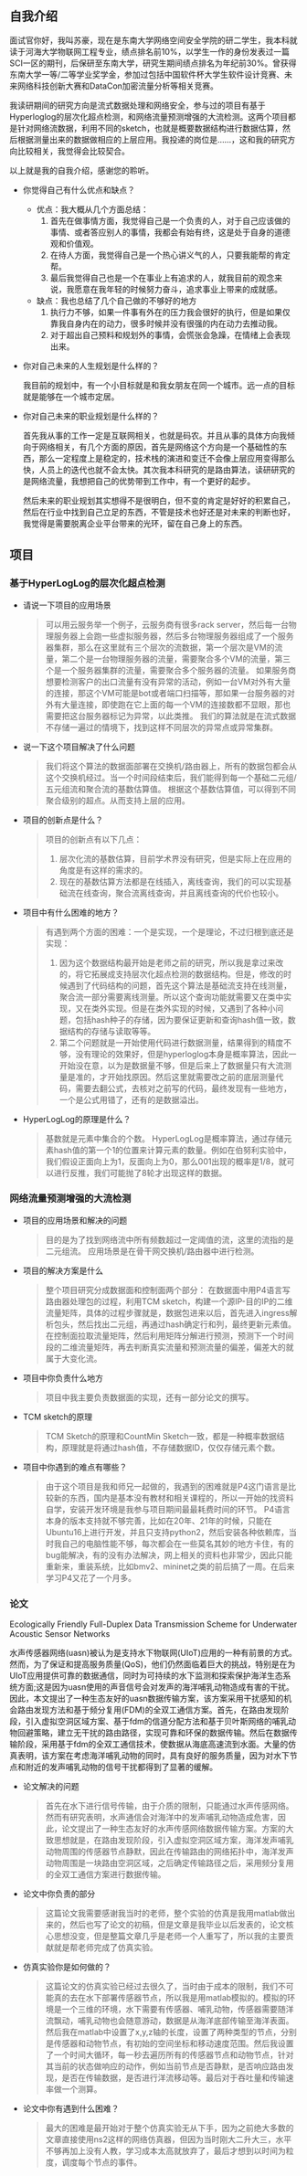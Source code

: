 ## 自我介绍
面试官你好，我叫苏豪，现在是东南大学网络空间安全学院的研二学生，我本科就读于河海大学物联网工程专业，绩点排名前10%，以学生一作的身份发表过一篇SCI一区的期刊，后保研至东南大学，研究生期间绩点排名为年纪前30%。曾获得东南大学一等/二等学业奖学金，参加过包括中国软件杯大学生软件设计竞赛、未来网络科技创新大赛和DataCon加密流量分析等相关竞赛。

我读研期间的研究方向是流式数据处理和网络安全，参与过的项目有基于Hyperloglog的层次化超点检测，和网络流量预测增强的大流检测。这两个项目都是针对网络流数据，利用不同的sketch，也就是概要数据结构进行数据估算，然后根据测量出来的数据做相应的上层应用。我投递的岗位是……，这和我的研究方向比较相关，我觉得会比较契合。

以上就是我的自我介绍，感谢您的聆听。

- 你觉得自己有什么优点和缺点？
  - 优点：我大概从几个方面总结：
    1. 首先在做事情方面，我觉得自己是一个负责的人，对于自己应该做的事情、或者答应别人的事情，我都会有始有终，这是处于自身的道德观和价值观。
    2. 在待人方面，我觉得自己是一个热心讲义气的人，只要我能帮的肯定帮。
    3. 最后我觉得自己也是一个在事业上有追求的人，就我目前的观念来说，我愿意在我年轻的时候努力奋斗，追求事业上带来的成就感。
  - 缺点：我也总结了几个自己做的不够好的地方
    1. 执行力不够，如果一件事有外在的压力我会很好的执行，但是如果仅靠我自身内在的动力，很多时候并没有很强的内在动力去推动我。
    2. 对于超出自己预料和规划外的事情，会慌张会急躁，在情绪上会表现出来。

- 你对自己未来的人生规划是什么样的？

  我目前的规划中，有一个小目标就是和我女朋友在同一个城市。远一点的目标就是能够在一个城市定居。

- 你对自己未来的职业规划是什么样的？
  
  首先我从事的工作一定是互联网相关，也就是码农。并且从事的具体方向我倾向于网络相关，有几个方面的原因，首先是网络这个方向是一个基础性的东西，那么一定程度上是稳定的，技术栈的演进和变迁不会像上层应用变得那么快，人员上的迭代也就不会太快。其次我本科研究的是路由算法，读研研究的是网络流量，我想把自己的优势带到工作中，有一个更好的起步。

  然后未来的职业规划其实想得不是很明白，但不变的肯定是好好的积累自己，然后在行业中找到自己立足的东西，不管是技术也好还是对未来的判断也好，我觉得是需要脱离企业平台带来的光环，留在自己身上的东西。

## 项目
### 基于HyperLogLog的层次化超点检测
- 请说一下项目的应用场景
  > 可以用云服务举一个例子，云服务商有很多rack server，然后每一台物理服务器上会跑一些虚拟服务器，然后多台物理服务器组成了一个服务器集群，那么在这里就有三个层次的流数据，第一个层次是VM的流量，第二个是一台物理服务器的流量，需要聚合多个VM的流量，第三个是一个服务器集群的流量，需要聚合多个服务器的流量。
  > 如果服务商想要检测客户的出口流量有没有异常的活动，例如一台VM对外有大量的连接，那这个VM可能是bot或者端口扫描等，那如果一台服务器的对外有大量连接，即使跑在它上面的每一个VM的连接数都不显眼，那也需要把这台服务器标记为异常，以此类推。
  > 我们的算法就是在流式数据不存储一遍过的情境下，找到这样不同层次的异常点或异常集群。

- 说一下这个项目解决了什么问题
    > 我们将这个算法的数据面部署在交换机/路由器上，所有的数据包都会从这个交换机经过。当一个时间段结束后，我们能得到每一个基础二元组/五元组流和聚合流的基数估算值。
    > 根据这个基数估算值，可以得到不同聚合级别的超点。从而支持上层的应用。

- 项目的创新点是什么？
    > 项目的创新点有以下几点：
    > 1. 层次化流的基数估算，目前学术界没有研究，但是实际上在应用的角度是有这样的需求的。
    > 2. 现在的基数估算方法都是在线插入，离线查询，我们的可以实现基础流在线查询，聚合流离线查询，并且离线查询的代价也较小。


- 项目中有什么困难的地方？
    > 有遇到两个方面的困难：一个是实现，一个是理论，不过归根到底还是实现：
    > 1. 因为这个数据结构最开始是老师之前的研究，所以我是拿过来改的，将它拓展成支持层次化超点检测的数据结构。但是，修改的时候遇到了代码结构的问题，首先这个算法是基础流支持在线测量，聚合流一部分需要离线测量。所以这个查询功能就需要又在类中实现，又在类外实现。但是在类外实现的时候，又遇到了各种小问题，包括hash种子的存储，因为要保证更新和查询hash值一致，数据结构的存储与读取等等。
    > 2. 第二个问题就是一开始使用代码进行数据测量，结果得到的精度不够，没有理论的效果好，但是hyperloglog本身是概率算法，因此一开始没在意，以为是数据量不够，但是后来上了数据量只有大流测量是准的，才开始找原因。然后这里就需要改之前的底层测量代码，需要去翻公式，去核对之前写的代码，最终发现有一些地方，一个是公式用错了，还有的是数据溢出。

- HyperLogLog的原理是什么？
    > 基数就是元素中集合的个数。
    > HyperLogLog是概率算法，通过存储元素hash值的第一个1的位置来计算元素的数量。例如在伯努利实验中，我们假设正面向上为1，反面向上为0，那么001出现的概率是1/8，就可以进行反推，我们可能抛了8轮才出现这样的数据。

### 网络流量预测增强的大流检测
- 项目的应用场景和解决的问题
    > 目的是为了找到网络流中所有频数超过一定阈值的流，这里的流指的是二元组流。
    > 应用场景是在骨干网交换机/路由器中进行检测。

- 项目的解决方案是什么
    > 整个项目研究分成数据面和控制面两个部分：
    > 在数据面中用P4语言写路由器处理包的过程，利用TCM sketch，构建一个源IP-目的IP的二维流量矩阵，具体的过程步骤就是，数据包进来以后，首先进入ingress解析包头，然后找出二元组，再通过hash确定行和列，最终更新元素值。
    > 在控制面拉取流量矩阵，然后利用矩阵分解进行预测，预测下一个时间段的二维流量矩阵，再去判断真实流量和预测流量的偏差，偏差大的就属于大变化流。

- 项目中你负责什么地方
    > 项目中我主要负责数据面的实现，还有一部分论文的撰写。

- TCM sketch的原理
    > TCM Sketch的原理和CountMin Sketch一致，都是一种概率数据结构，原理就是将通过hash值，不存储数据ID，仅仅存储元素个数。

- 项目中你遇到的难点有哪些？
    > 由于这个项目是我和师兄一起做的，我遇到的困难就是P4这门语言是比较新的东西，国内是基本没有教材和相关课程的，所以一开始的找资料自学，安装开发环境是我参与项目期间最最耗费时间的环节。
    > P4语言本身的版本支持就不够完善，比如在20年、21年的时候，只能在Ubuntu16上进行开发，并且只支持python2，然后安装各种依赖库，当时我自己的电脑性能不够，每次都会在一些莫名其妙的地方卡住，有的bug能解决，有的没有办法解决，网上相关的资料也非常少，因此只能重新来，重装系统，比如bmv2、mininet之类的前后搞了一周。在后来学习P4又花了一个月多。

### 论文
Ecologically Friendly Full-Duplex Data Transmission Scheme for Underwater Acoustic Sensor Networks

水声传感器网络(uasn)被认为是支持水下物联网(UIoT)应用的一种有前景的方式。然而，为了保证和提高服务质量(QoS)，他们仍然面临着巨大的挑战，特别是在为UIoT应用提供可靠的数据通信，同时为可持续的水下监测和探索保护海洋生态系统方面;这是因为uasn使用的声音信号会对发声的海洋哺乳动物造成有害的干扰。 因此，本文提出了一种生态友好的uasn数据传输方案，该方案采用干扰感知的机会路由发现方法和基于频分复用(FDM)的全双工通信方案。首先，在路由发现阶段，引入虚拟空洞区域方案、基于fdm的信道分配方法和基于贝叶斯网络的哺乳动物回避策略，建立无干扰的路由路径，实现可靠和环保的数据传输。然后在数据传输阶段，采用基于fdm的全双工通信技术，使数据从海底高速流到水面。大量的仿真表明，该方案在考虑海洋哺乳动物的同时，具有良好的服务质量，因为对水下节点和附近的发声哺乳动物的信号干扰都得到了显著的缓解。

- 论文解决的问题
    > 首先在水下进行信号传输，由于介质的限制，只能通过水声传感网络。然而有研究表明，水声通信会对海洋中的发声哺乳动物造成危害，因此，论文提出了一种生态友好的水声传感网络数据传输方案。方案的大致思想就是，在路由发现阶段，引入虚拟空洞区域方案，海洋发声哺乳动物周围的传感器节点静默，因此在传输路由的网络拓扑中，海洋发声动物周围是一块路由空洞区域，之后确定传输路径之后，采用频分复用的全双工通信方案进行数据传输。

- 论文中你负责的部分
    > 这篇论文我需要感谢我当时的老师，整个实验的仿真是我用matlab做出来的，然后也写了论文的初稿，但是文章是我毕业以后发表的，论文核心思想没变，但是整篇文章几乎是老师一个人重写了，所以我的主要贡献就是帮老师完成了仿真实验。

- 仿真实验你是如何做的？
    > 这篇论文的仿真实验已经过去很久了，当时由于成本的限制，我们不可能真的去在水下部署传感器节点，所以我是用matlab模拟的。模拟的环境是一个三维的环境，水下需要有传感器、哺乳动物，传感器需要随洋流飘动，哺乳动物也会随意游动，数据是从海洋底部传输至海洋表面。
    > 然后我在matlab中设置了x,y,z轴的长度，设置了两种类型的节点，分别是传感器和动物节点，有初始的空间坐标和移动速度范围。然后我设置了一个时间大循环，每一秒去遍历所有的传感器节点和动物节点，针对其当前的状态做响应的动作，例如当前节点是否静默，是否响应路由发现，是否在传输数据，是否进行洋流移动等。最后对于吞吐量和传输速率做一个测算。

- 论文中你有遇到什么困难？
    > 最大的困难是最开始对于整个仿真实验无从下手，因为之前绝大多数的文章直接使用ns2这样的网络仿真器，但因为当时刚大二升大三，水平不够再加上没有人教，学习成本太高就放弃了，最后才想到以时间为粒度，调度每个节点的事件。